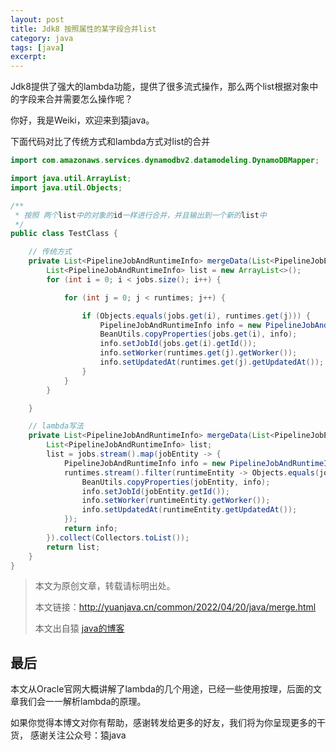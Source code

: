 ```yaml
---
layout: post
title: Jdk8 按照属性的某字段合并list
category: java
tags: [java]
excerpt:
---
```


Jdk8提供了强大的lambda功能，提供了很多流式操作，那么两个list根据对象中的字段来合并需要怎么操作呢？

你好，我是Weiki，欢迎来到猿java。

下面代码对比了传统方式和lambda方式对list的合并

```java
import com.amazonaws.services.dynamodbv2.datamodeling.DynamoDBMapper;

import java.util.ArrayList;
import java.util.Objects;

/**
 * 按照 两个list中的对象的id一样进行合并，并且输出到一个新的list中
 */
public class TestClass {

    // 传统方式
    private List<PipelineJobAndRuntimeInfo> mergeData(List<PipelineJobEntity> jobs, List<JobRuntimeEntity> runtimes) {
        List<PipelineJobAndRuntimeInfo> list = new ArrayList<>();
        for (int i = 0; i < jobs.size(); i++) {

            for (int j = 0; j < runtimes; j++) {

                if (Objects.equals(jobs.get(i), runtimes.get(j))) {
                    PipelineJobAndRuntimeInfo info = new PipelineJobAndRuntimeInfo();
                    BeanUtils.copyProperties(jobs.get(i), info);
                    info.setJobId(jobs.get(i).getId());
                    info.setWorker(runtimes.get(j).getWorker());
                    info.setUpdatedAt(runtimes.get(j).getUpdatedAt());
                }
            }
        }

    }

    // lambda写法
    private List<PipelineJobAndRuntimeInfo> mergeData(List<PipelineJobEntity> jobs, List<JobRuntimeEntity> runtimes) {
        List<PipelineJobAndRuntimeInfo> list;
        list = jobs.stream().map(jobEntity -> {
            PipelineJobAndRuntimeInfo info = new PipelineJobAndRuntimeInfo();
            runtimes.stream().filter(runtimeEntity -> Objects.equals(jobEntity.getId(), runtimeEntity.getId())).forEach(runtimeEntity -> {
                BeanUtils.copyProperties(jobEntity, info);
                info.setJobId(jobEntity.getId());
                info.setWorker(runtimeEntity.getWorker());
                info.setUpdatedAt(runtimeEntity.getUpdatedAt());
            });
            return info;
        }).collect(Collectors.toList());
        return list;
    }
}
```


>
> 本文为原创文章，转载请标明出处。
>
> 本文链接：http://yuanjava.cn/common/2022/04/20/java/merge.html
>
>本文出自猿 [java的博客](http://yuanjava.cn)


## 最后
本文从Oracle官网大概讲解了lambda的几个用途，已经一些使用按理，后面的文章我们会一一解析lambda的原理。

如果你觉得本博文对你有帮助，感谢转发给更多的好友，我们将为你呈现更多的干货， 感谢关注公众号：猿java
